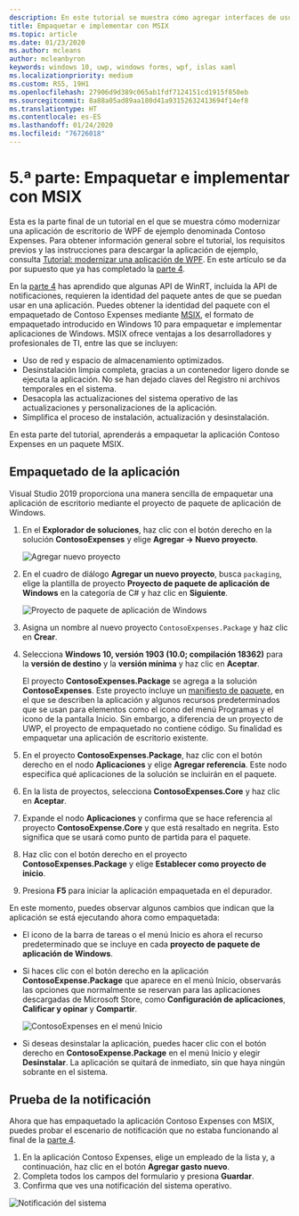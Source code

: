 ```yaml
---
description: En este tutorial se muestra cómo agregar interfaces de usuario de XAML en UWP, crear paquetes MSIX e incorporar otros componentes actuales en la aplicación de WPF.
title: Empaquetar e implementar con MSIX
ms.topic: article
ms.date: 01/23/2020
ms.author: mcleans
author: mcleanbyron
keywords: windows 10, uwp, windows forms, wpf, islas xaml
ms.localizationpriority: medium
ms.custom: RS5, 19H1
ms.openlocfilehash: 27906d9d389c065ab1fdf7124151cd1915f850eb
ms.sourcegitcommit: 8a88a05ad89aa180d41a93152632413694f14ef8
ms.translationtype: HT
ms.contentlocale: es-ES
ms.lasthandoff: 01/24/2020
ms.locfileid: "76726018"
---
```

# <a name="part-5-package-and-deploy-with-msix"></a>5\.ª parte: Empaquetar e implementar con MSIX

Esta es la parte final de un tutorial en el que se muestra cómo modernizar una aplicación de escritorio de WPF de ejemplo denominada Contoso Expenses. Para obtener información general sobre el tutorial, los requisitos previos y las instrucciones para descargar la aplicación de ejemplo, consulta [Tutorial: modernizar una aplicación de WPF](modernize-wpf-tutorial.md). En este artículo se da por supuesto que ya has completado la [parte 4](modernize-wpf-tutorial-4.md).

En la [parte 4](modernize-wpf-tutorial-4.md) has aprendido que algunas API de WinRT, incluida la API de notificaciones, requieren la identidad del paquete antes de que se puedan usar en una aplicación. Puedes obtener la identidad del paquete con el empaquetado de Contoso Expenses mediante [MSIX](https://docs.microsoft.com/windows/msix), el formato de empaquetado introducido en Windows 10 para empaquetar e implementar aplicaciones de Windows. MSIX ofrece ventajas a los desarrolladores y profesionales de TI, entre las que se incluyen:

- Uso de red y espacio de almacenamiento optimizados.
- Desinstalación limpia completa, gracias a un contenedor ligero donde se ejecuta la aplicación. No se han dejado claves del Registro ni archivos temporales en el sistema.
- Desacopla las actualizaciones del sistema operativo de las actualizaciones y personalizaciones de la aplicación.
- Simplifica el proceso de instalación, actualización y desinstalación.

En esta parte del tutorial, aprenderás a empaquetar la aplicación Contoso Expenses en un paquete MSIX.

## <a name="package-the-application"></a>Empaquetado de la aplicación

Visual Studio 2019 proporciona una manera sencilla de empaquetar una aplicación de escritorio mediante el proyecto de paquete de aplicación de Windows. 

1. En el **Explorador de soluciones**, haz clic con el botón derecho en la solución **ContosoExpenses** y elige **Agregar -> Nuevo proyecto**.

    ![Agregar nuevo proyecto](images/wpf-modernize-tutorial/AddNewProject.png)

3. En el cuadro de diálogo **Agregar un nuevo proyecto**, busca `packaging`, elige la plantilla de proyecto **Proyecto de paquete de aplicación de Windows** en la categoría de C# y haz clic en **Siguiente**.

    ![Proyecto de paquete de aplicación de Windows](images/wpf-modernize-tutorial/WAP.png)

4. Asigna un nombre al nuevo proyecto `ContosoExpenses.Package` y haz clic en **Crear**.

5. Selecciona **Windows 10, versión 1903 (10.0; compilación 18362)** para la **versión de destino** y la **versión mínima** y haz clic en **Aceptar**.

    El proyecto **ContosoExpenses.Package** se agrega a la solución **ContosoExpenses**. Este proyecto incluye un [manifiesto de paquete](https://docs.microsoft.com/uwp/schemas/appxpackage/uapmanifestschema/schema-root), en el que se describen la aplicación y algunos recursos predeterminados que se usan para elementos como el icono del menú Programas y el icono de la pantalla Inicio. Sin embargo, a diferencia de un proyecto de UWP, el proyecto de empaquetado no contiene código. Su finalidad es empaquetar una aplicación de escritorio existente.

6. En el proyecto **ContosoExpenses.Package**, haz clic con el botón derecho en el nodo **Aplicaciones** y elige **Agregar referencia**. Este nodo especifica qué aplicaciones de la solución se incluirán en el paquete.

6. En la lista de proyectos, selecciona **ContosoExpenses.Core** y haz clic en **Aceptar**.

7. Expande el nodo **Aplicaciones** y confirma que se hace referencia al proyecto **ContosoExpense.Core** y que está resaltado en negrita. Esto significa que se usará como punto de partida para el paquete.

8. Haz clic con el botón derecho en el proyecto **ContosoExpenses.Package** y elige **Establecer como proyecto de inicio**.

9. Presiona **F5** para iniciar la aplicación empaquetada en el depurador.

En este momento, puedes observar algunos cambios que indican que la aplicación se está ejecutando ahora como empaquetada:

- El icono de la barra de tareas o el menú Inicio es ahora el recurso predeterminado que se incluye en cada **proyecto de paquete de aplicación de Windows**.
- Si haces clic con el botón derecho en la aplicación **ContosoExpense.Package** que aparece en el menú Inicio, observarás las opciones que normalmente se reservan para las aplicaciones descargadas de Microsoft Store, como **Configuración de aplicaciones**, **Calificar y opinar** y **Compartir**.

    ![ContosoExpenses en el menú Inicio](images/wpf-modernize-tutorial/StartMenu.png)

- Si deseas desinstalar la aplicación, puedes hacer clic con el botón derecho en **ContosoExpense.Package** en el menú Inicio y elegir **Desinstalar**. La aplicación se quitará de inmediato, sin que haya ningún sobrante en el sistema.

## <a name="test-the-notification"></a>Prueba de la notificación

Ahora que has empaquetado la aplicación Contoso Expenses con MSIX, puedes probar el escenario de notificación que no estaba funcionando al final de la [parte 4](modernize-wpf-tutorial-4.md).

1. En la aplicación Contoso Expenses, elige un empleado de la lista y, a continuación, haz clic en el botón **Agregar gasto nuevo**.
2. Completa todos los campos del formulario y presiona **Guardar**.
3. Confirma que ves una notificación del sistema operativo.

![Notificación del sistema](images/wpf-modernize-tutorial/ToastNotification.png)
